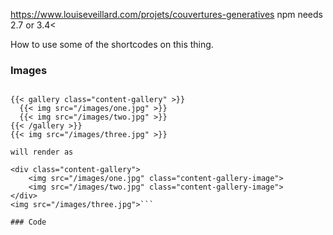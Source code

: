 https://www.louiseveillard.com/projets/couvertures-generatives
npm needs 2.7 or 3.4<


How to use some of the shortcodes on this thing.

### Images
```Usage

{{< gallery class="content-gallery" >}}
  {{< img src="/images/one.jpg" >}}
  {{< img src="/images/two.jpg" >}}
{{< /gallery >}}
{{< img src="/images/three.jpg" >}}

will render as

<div class="content-gallery">
    <img src="/images/one.jpg" class="content-gallery-image">
    <img src="/images/two.jpg" class="content-gallery-image">
</div>
<img src="/images/three.jpg">```

### Code
```
```
